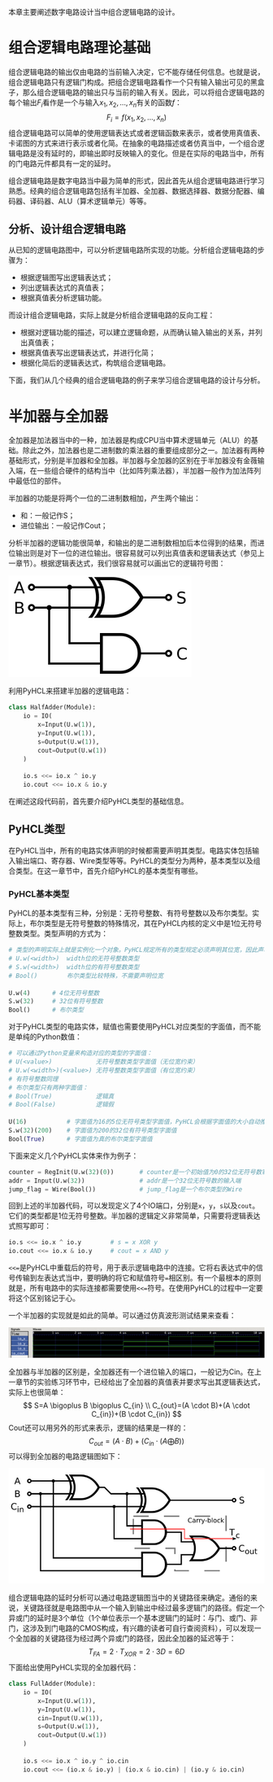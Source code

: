 本章主要阐述数字电路设计当中组合逻辑电路的设计。

# 组合逻辑电路理论基础

组合逻辑电路的输出仅由电路的当前输入决定，它不能存储任何信息。也就是说，组合逻辑电路只有逻辑门构成。把组合逻辑电路看作一个只有输入输出可见的黑盒子，那么组合逻辑电路的输出只与当前的输入有关。因此，可以将组合逻辑电路的每个输出$F_i$看作是一个与输入$x_1, x_2, ..., x_n$有关的函数$f$：
$$
F_i=f(x_1, x_2, ..., x_n)
$$
组合逻辑电路可以简单的使用逻辑表达式或者逻辑函数来表示，或者使用真值表、卡诺图的方式来进行表示或者化简。在抽象的电路描述或者仿真当中，一个组合逻辑电路是没有延时的，即输出即时反映输入的变化。但是在实际的电路当中，所有的门电路元件都具有一定的延时。

组合逻辑电路是数字电路当中最为简单的形式，因此首先从组合逻辑电路进行学习熟悉。经典的组合逻辑电路包括有半加器、全加器、数据选择器、数据分配器、编码器、译码器、ALU（算术逻辑单元）等等。

## 分析、设计组合逻辑电路

从已知的逻辑电路图中，可以分析逻辑电路所实现的功能。分析组合逻辑电路的步骤为：

- 根据逻辑图写出逻辑表达式；
- 列出逻辑表达式的真值表；
- 根据真值表分析逻辑功能。

而设计组合逻辑电路，实际上就是分析组合逻辑电路的反向工程：

- 根据对逻辑功能的描述，可以建立逻辑命题，从而确认输入输出的关系，并列出真值表；
- 根据真值表写出逻辑表达式，并进行化简；
- 根据化简后的逻辑表达式，构筑组合逻辑电路。

下面，我们从几个经典的组合逻辑电路的例子来学习组合逻辑电路的设计与分析。

# 半加器与全加器

全加器是加法器当中的一种，加法器是构成CPU当中算术逻辑单元（ALU）的基础。除此之外，加法器也是二进制数的乘法器的重要组成部分之一。加法器有两种基础形式，分别是半加器和全加器。半加器与全加器的区别在于半加器没有金薇输入端，在一些组合硬件的结构当中（比如阵列乘法器），半加器一般作为加法阵列中最低位的部件。

半加器的功能是将两个一位的二进制数相加，产生两个输出：

- 和：一般记作S；
- 进位输出：一般记作Cout；

分析半加器的逻辑功能很简单，和输出的是二进制数相加后本位得到的结果，而进位输出则是对下一位的进位输出。很容易就可以列出真值表和逻辑表达式（参见上一章节）。根据逻辑表达式，我们很容易就可以画出它的逻辑符号图：

![半加器](./photos/Half_Adder.svg)

利用PyHCL来搭建半加器的逻辑电路：

```python
class HalfAdder(Module):
    io = IO(
        x=Input(U.w(1)),
        y=Input(U.w(1)),
        s=Output(U.w(1)),
        cout=Output(U.w(1))
    )

    io.s <<= io.x ^ io.y
    io.cout <<= io.x & io.y
```

在阐述这段代码前，首先要介绍PyHCL类型的基础信息。

## PyHCL类型

在PyHCL当中，所有的电路实体声明的时候都需要声明其类型。电路实体包括输入输出端口、寄存器、Wire类型等等。PyHCL的类型分为两种，基本类型以及组合类型。在这一章节中，首先介绍PyHCL的基本类型有哪些。

### PyHCL基本类型

PyHCL的基本类型有三种，分别是：无符号整数、有符号整数以及布尔类型。实际上，布尔类型是无符号整数的特殊情况，其在PyHCL内核的定义中是1位无符号整数类型。类型声明的方式为：

```python
# 类型的声明实际上就是实例化一个对象。PyHCL规定所有的类型规定必须声明其位宽，因此声明一个电路实体类型的方式是：
# U.w(<width>)	width位的无符号整数类型
# S.w(<width>)	width位的有符号整数类型
# Bool()		布尔类型比较特殊，不需要声明位宽

U.w(4)		# 4位无符号整数
S.w(32)		# 32位有符号整数
Bool()		# 布尔类型
```

对于PyHCL类型的电路实体，赋值也需要使用PyHCL对应类型的字面值，而不能是单纯的Python数值：

```python
# 可以通过Python变量来构造对应的类型的字面值：
# U(<value>)			无符号整数类型字面值（无位宽约束）
# U.w(<width>)(<value>)	无符号整数类型字面值（有位宽约束）
# 有符号整数同理
# 布尔类型只有两种字面值：
# Bool(True)			逻辑真
# Bool(False)			逻辑假

U(16)			# 字面值为16的5位无符号类型字面值，PyHCL会根据字面值的大小自动推断其位宽
S.w(32)(200)	# 字面值为200的32位有符号类型字面值
Bool(True)		# 字面值为真的布尔类型字面值
```

下面来定义几个PyHCL实体来作为例子：

```python
counter = RegInit(U.w(32)(0))		# counter是一个初始值为0的32位无符号数寄存器
addr = Input(U.w(32))				# addr是一个32位无符号数的输入端
jump_flag = Wire(Bool())			# jump_flag是一个布尔类型的Wire
```

回到上述的半加器代码，可以发现定义了4个IO端口，分别是`x`，`y`，`s`以及`cout`。它们的类型都是1位无符号整数。半加器的逻辑定义非常简单，只需要将逻辑表达式照写即可：

```python
io.s <<= io.x ^ io.y		# s = x XOR y
io.cout <<= io.x & io.y		# cout = x AND y
```

`<<=`是PyHCL中重载后的符号，用于表示逻辑电路中的连接。它将右表达式中的信号传输到左表达式当中，要明确的将它和赋值符号`=`相区别。有一个最根本的原则就是，所有电路中的实际连接都需要使用`<<=`符号。在使用PyHCL的过程中一定要将这个区别铭记于心。

一个半加器的实现就是如此的简单。可以通过仿真波形测试结果来查看：

![半加器波形结果图](./photos/halfadder.png)

全加器与半加器的区别是，全加器还有一个进位输入的端口，一般记为Cin。在上一章节的实验练习环节中，已经给出了全加器的真值表并要求写出其逻辑表达式，实际上也很简单：
$$
S=A \bigoplus B \bigoplus C_{in}	\\
C_{out}=(A \cdot B)+(A \cdot C_{in})+(B \cdot C_{in})
$$
Cout还可以用另外的形式来表示，逻辑的结果是一样的：
$$
C_{out}=(A \cdot B)+(C_{in} \cdot (A \bigoplus B))
$$
可以得到全加器的电路逻辑图如下：

![全加器电路图](./photos/Full-adder_logic_diagram.svg)

组合逻辑电路的延时分析可以通过电路逻辑图当中的关键路径来确定。通俗的来说，关键路径就是电路图中从一个输入到输出中经过最多逻辑门的路径。假定一个异或门的延时是3个单位（1个单位表示一个基本逻辑门的延时：与门、或门、非门，这涉及到门电路的CMOS构成，有兴趣的读者可自行查阅资料），可以发现一个全加器的关键路径为经过两个异或门的路径，因此全加器的延迟等于：
$$
T_{FA}=2 \cdot T_{XOR}=2 \cdot 3D=6D
$$
下面给出使用PyHCL实现的全加器代码：

```python
class FullAdder(Module):
    io = IO(
        x=Input(U.w(1)),
        y=Input(U.w(1)),
        cin=Input(U.w(1)),
        s=Output(U.w(1)),
        cout=Output(U.w(1))
    )

    io.s <<= io.x ^ io.y ^ io.cin
    io.cout <<= (io.x & io.y) | (io.x & io.cin) | (io.y & io.cin)
```



















